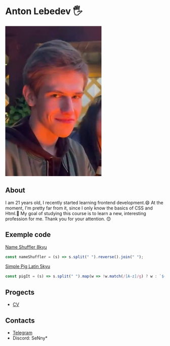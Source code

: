 # Anton Lebedev 🖐

![My photo 💩](/assets/my-photo.jpg)
## About
I am 21 years old, I recently started learning frontend development.😄 At the moment, I'm pretty far from it, since I only know the basics of CSS and Html.🤯 My goal of studying this course is to learn a new, interesting profession for me. Thank you for your attention. 😊

## Exemple code
[Name Shuffler 8kyu](https://www.codewars.com/kata/559ac78160f0be07c200005a/train/javascript)
```js 
const nameShuffler = (s) => s.split(" ").reverse().join(" ");
```
[Simple Pig Latin 5kyu](https://www.codewars.com/kata/520b9d2ad5c005041100000f/train/javascript)
```js 
const pigIt = (s) => s.split(" ").map(w => !w.match(/[A-z]/g) ? w : `${w.slice(1)}${w[0]}ay`).join(" ");
```

## Progects
* [CV](https://github.com/AntonJunior77/rsschool-cv)

## Contacts
* [Telegram](https://t.me/Lebedev123)
* Discord: SeNny*
